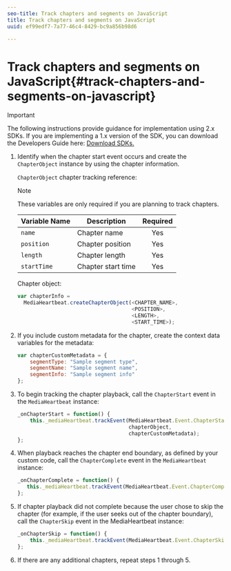 ```yaml
---
seo-title: Track chapters and segments on JavaScript
title: Track chapters and segments on JavaScript
uuid: ef99edf7-7a77-46c4-8429-bc9a856b98d6

---
```


# Track chapters and segments on JavaScript{#track-chapters-and-segments-on-javascript}

>[!IMPORTANT]
>
>The following instructions provide guidance for implementation using 2.x SDKs. If you are implementing a 1.x version of the SDK, you can download the Developers Guide here: [Download SDKs.](../../sdk-implement/download-sdks.md)

1. Identify when the chapter start event occurs and create the `ChapterObject` instance by using the chapter information.

    `ChapterObject` chapter tracking reference:  
 
    >[!NOTE]
    >
    >These variables are only required if you are planning to track chapters.
 
    | Variable Name | Description | Required |
    | --- | --- | :---: |
    | `name` | Chapter name | Yes |
    | `position` | Chapter position | Yes |
    | `length` | Chapter length | Yes |
    | `startTime` | Chapter start time | Yes |
 
    Chapter object: 
 
    ```js
    var chapterInfo =  
      MediaHeartbeat.createChapterObject(<CHAPTER_NAME>,  
                                         <POSITION>,  
                                         <LENGTH>,  
                                         <START_TIME>);
    ```

1. If you include custom metadata for the chapter, create the context data variables for the metadata: 

    ```js
    var chapterCustomMetadata = { 
        segmentType: "Sample segment type",  
        segmentName: "Sample segment name",  
        segmentInfo: "Sample segment info" 
    };
    ```

1. To begin tracking the chapter playback, call the `ChapterStart` event in the `MediaHeartbeat` instance: 

    ```js
    _onChapterStart = function() { 
        this._mediaHeartbeat.trackEvent(MediaHeartbeat.Event.ChapterStart,  
                                        chapterObject,  
                                        chapterCustomMetadata); 
    };
    ```

1. When playback reaches the chapter end boundary, as defined by your custom code, call the `ChapterComplete` event in the `MediaHeartbeat` instance: 

    ```js
    _onChapterComplete = function() { 
       this._mediaHeartbeat.trackEvent(MediaHeartbeat.Event.ChapterComplete); 
    };
    ```

1. If chapter playback did not complete because the user chose to skip the chapter (for example, if the user seeks out of the chapter boundary), call the `ChapterSkip` event in the MediaHeartbeat instance: 

    ```js
    _onChapterSkip = function() { 
        this._mediaHeartbeat.trackEvent(MediaHeartbeat.Event.ChapterSkip); 
    };
    ```

1. If there are any additional chapters, repeat steps 1 through 5.

